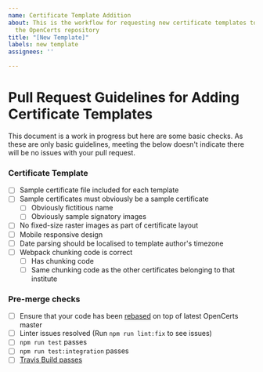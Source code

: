 ```yaml
---
name: Certificate Template Addition
about: This is the workflow for requesting new certificate templates to be added to
  the OpenCerts repository
title: "[New Template]"
labels: new template
assignees: ''

---
```


# Pull Request Guidelines for Adding Certificate Templates
This document is a work in progress but here are some basic checks. As these are only basic guidelines, meeting the below doesn't indicate there will be no issues with your pull request.

### Certificate Template 
- [ ] Sample certificate file included for each template
- [ ] Sample certificates must obviously be a sample certificate
  - [ ] Obviously fictitious name
  - [ ] Obviously sample signatory images
- [ ] No fixed-size raster images as part of certificate layout
- [ ] Mobile responsive design
- [ ] Date parsing should be localised to template author's timezone
- [ ] Webpack chunking code is correct
  - [ ] Has chunking code
  - [ ] Same chunking code as the other certificates belonging to that institute

### Pre-merge checks

- [ ] Ensure that your code has been [rebased](https://www.digitalocean.com/community/tutorials/how-to-rebase-and-update-a-pull-request) on top of latest OpenCerts master
- [ ] Linter issues resolved (Run `npm run lint:fix` to see issues)
- [ ] `npm run test` passes
- [ ] `npm run test:integration` passes
- [ ] [Travis Build passes](https://docs.travis-ci.com/user/for-beginners/)
